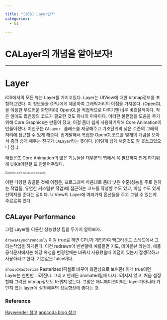 ```yaml
---

title: "[iOS] Layer란?"
categories: 
  - UI

---
```


# CALayer의 개념을 알아보자!
---

# Layer

iOS에서의 모든 뷰는 Layer를 가지고있다. Layer는  UIView에 대한 bitmap정보를 포함하고있다. 이 정보들을 GPU에게 제공하여 그래픽처리의 이점을 가져온다. (OpenGL을 이용한 부드러운 화면처리) OpenGL을 직접적으로 다루기엔 너무 비효율적이다. 작은 일에도 많은양의 코드가 필요한 것도 하나의 이유이다. 이러한 불편점을 도움을 주기위해 Core Graphics는 만들어 졌고, 이걸 좀더 쉽게 사용하기위해 Core Animation이 만들어졌다. 이친구는 `CALayer ` 클래스를 제공해주고 기초단계의 낮은 수준의 그래픽 처리에 접근할 수 있게 해준다. 쉽게말해서 복잡한 OpenGL코드를 몇개의 개념을 모아서 좀더 쉽게 해주는 친구가 `CALayer`라는 뜻이다. (이렇게 쉽게 해준것도 잘 못쓰고있으니 참..) 

애플은또 Core Animation의 많은 기능들을 대부분의 앱에서 꼭 필요하지 안게 하기위해 UIKit이란걸 또 만들어주었다.

<img src="http://www.appcoda.com/wp-content/uploads/2016/08/calayer-intro-1024x655.png" alt="애플에서 그려준 iOS drawing hierarchy" style="zoom:50%;" />

이런 다양한 층을둔 것에 이점은, 프로그래머 마음대로 좀더 낮은 수준(성능을 주로 원하는 작업들, 유연한 커스텀뷰 작업)에 접근하는 코드를 작성할 수도 있고, 아닐 수도 있게 선택지를 준다는 점이다. UIView의 Layer에 여러가지 옵션들을 주고 그릴 수 있는게 주르르륵 있다.

## CALayer Performance

그럼 Layer를 이용한 성능향상 팁을 두가지 알아보자.

`drawsAsynchronously` 이걸 true로 하면 CPU가 개입하여 백그라운드 스레드에서 그리는작업을 하게된다. 이건 redrawn이 빈번할때 예를들면 지도, 테이블뷰 라는데, 애플 공식문서에서는 해당 속성을 변경할때는 바꿔서 사용했을때 이점이 있는지 잘생각하고 사용하라고 한다. 기본값은 false이다.

`shouldRasterize` Rasterized(픽셀로 바꾸어 화면상으로 보여줌) 이게 true이면 Layer는 한번만 그려진다. 그리고 언제든 animated될때 다시그려지지 않고, 처음 설정할때 그려진 bitmap정보도 바뀌지 않는다. 그말은 애니메이션이되는 layer가아니라 가만히 있는 layer에 설정해주면 성능향상에 좋다는 것.



### Reference
[Raywender 참고](https://www.raywenderlich.com/10317653-calayer-tutorial-for-ios-getting-started)
[appcoda blog 참고](https://www.appcoda.com/calayer-introduction/)

